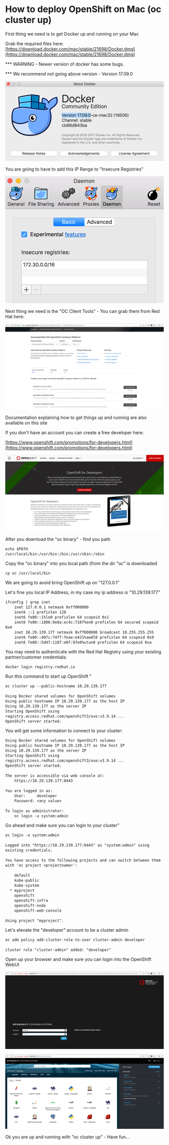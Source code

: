 # How to deploy OpenShift on Mac (oc cluster up)

First thing we need is to get Docker up and running on your Mac

Grab the required files here: [https://download.docker.com/mac/stable/21698/Docker.dmg](https://download.docker.com/mac/stable/21698/Docker.dmg)

*** WARNING - Newer version of docker has some bugs.

*** We recommend not going above version - Version 17.09.0

![](../images/Screenshot2018-04-2817.33.59.png)

You are going to have to add this IP Range to "Insecure Registries"

![](../images/Screenshot2018-04-2817.35.45.png)

Next thing we need is the "OC Client Tools" - You can grab them from Red Hat here:

![](../images/Screenshot2018-04-2817.40.41.png)

Documentation explaining how to get things up and running are also available on this site

If you don't have an account you can create a free developer here:

[https://www.openshift.com/promotions/for-developers.html](https://www.openshift.com/promotions/for-developers.html)

![](../images/Screenshot2018-04-2817.45.00.png)

After you download the "oc binary" - find you path

    echo $PATH
    /usr/local/bin:/usr/bin:/bin:/usr/sbin:/sbin

Copy the "oc binary" into you local path (from the dir "oc" is downloaded

    cp oc /usr/local/bin

We are going to avoid bring OpenShift up on "127.0.0.1"

Let's fine you local IP Address, in my case my ip address is "10.29.139.177"

    ifconfig | grep inet
    	inet 127.0.0.1 netmask 0xff000000
    	inet6 ::1 prefixlen 128
    	inet6 fe80::1%lo0 prefixlen 64 scopeid 0x1
    	inet6 fe80::1806:9e8a:ec4c:716f%en0 prefixlen 64 secured scopeid 0x4
    	inet 10.29.139.177 netmask 0xff000000 broadcast 10.255.255.255
    	inet6 fe80::407c:74ff:feae:e421%awdl0 prefixlen 64 scopeid 0x9
    	inet6 fe80::5d47:1187:e0f:97e0%utun0 prefixlen 64 scopeid 0xa

You may need to authenticate with the Red Hat Registry using your existing partner/customer credentials:

    docker login registry.redhat.io

Run this command to start up OpenShift "

    oc cluster up --public-hostname 10.29.139.177

    Using Docker shared volumes for OpenShift volumes
    Using public hostname IP 10.29.139.177 as the host IP
    Using 10.29.139.177 as the server IP
    Starting OpenShift using registry.access.redhat.com/openshift3/ose:v3.9.14 ...
    OpenShift server started.

You will get some information to connect to your cluster:

    Using Docker shared volumes for OpenShift volumes
    Using public hostname IP 10.29.139.177 as the host IP
    Using 10.29.139.177 as the server IP
    Starting OpenShift using registry.access.redhat.com/openshift3/ose:v3.9.14 ...
    OpenShift server started.

    The server is accessible via web console at:
        https://10.29.139.177:8443

    You are logged in as:
        User:     developer
        Password: <any value>

    To login as administrator:
        oc login -u system:admin

Go ahead and make sure you can login to your cluster"

    oc login -u system:admin

    Logged into "https://10.29.139.177:8443" as "system:admin" using existing credentials.

    You have access to the following projects and can switch between them with 'oc project <projectname>':

        default
        kube-public
        kube-system
      * myproject
        openshift
        openshift-infra
        openshift-node
        openshift-web-console

    Using project "myproject".

Let's elevate the "developer" account to be a cluster admin

    oc adm policy add-cluster-role-to-user cluster-admin developer

    cluster role "cluster-admin" added: "developer"

Open up your browser and make sure you can login into the OpenShift WebUI

![](../images/Screenshot2018-04-2818.02.18.png)

![](../images/Screenshot2018-04-2818.02.32.png)

Ok you are up and running with "oc cluster up" - Have fun...
